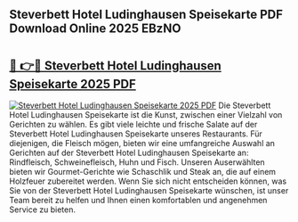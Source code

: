## Steverbett Hotel Ludinghausen Speisekarte PDF Download Online 2025 EBzNO

# <h2><a href="http://gc760we.nevu.top/?p=Steverbett+Hotel+Ludinghausen+Speisekarte">🔗 👉🔴 Steverbett Hotel Ludinghausen Speisekarte 2025 PDF</a></h2>

[![Steverbett Hotel Ludinghausen Speisekarte 2025 PDF](https://i.imgur.com/dBaPXMq.png)](http://gc760we.nevu.top/?p=Steverbett+Hotel+Ludinghausen+Speisekarte)
Die Steverbett Hotel Ludinghausen Speisekarte ist die Kunst, zwischen einer Vielzahl von Gerichten zu wählen. Es gibt viele leichte und frische Salate auf der Steverbett Hotel Ludinghausen Speisekarte unseres Restaurants. Für diejenigen, die Fleisch mögen, bieten wir eine umfangreiche Auswahl an Gerichten auf der Steverbett Hotel Ludinghausen Speisekarte an: Rindfleisch, Schweinefleisch, Huhn und Fisch. Unseren Auserwählten bieten wir Gourmet-Gerichte wie Schaschlik und Steak an, die auf einem Holzfeuer zubereitet werden. Wenn Sie sich nicht entscheiden können, was Sie von der Steverbett Hotel Ludinghausen Speisekarte wünschen, ist unser Team bereit zu helfen und Ihnen einen komfortablen und angenehmen Service zu bieten.
